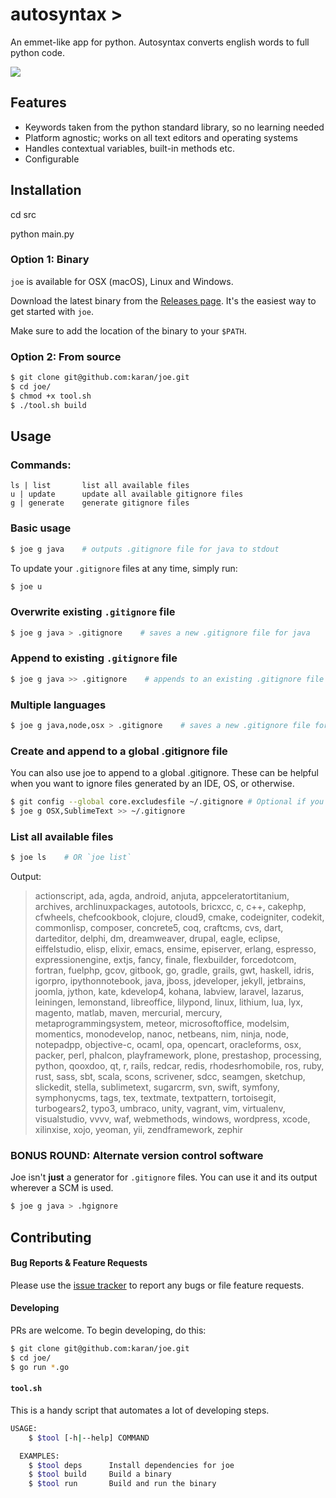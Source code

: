 # autosyntax >

An emmet-like app for python. Autosyntax converts english words to full python code.

![](https://i.imgur.com/6CN2TVD.gif)

## Features

- Keywords taken from the python standard library, so no learning needed
- Platform agnostic; works on all text editors and operating systems
- Handles contextual variables, built-in methods etc.
- Configurable

## Installation

cd src

python main.py

### Option 1: Binary

`joe` is available for OSX (macOS), Linux and Windows.

Download the latest binary from the [Releases page](https://github.com/karan/joe/releases). It's the easiest way to get started with `joe`.

Make sure to add the location of the binary to your `$PATH`.

### Option 2: From source

```bash
$ git clone git@github.com:karan/joe.git
$ cd joe/
$ chmod +x tool.sh
$ ./tool.sh build
```

## Usage

### Commands:

```
ls | list       list all available files
u | update      update all available gitignore files
g | generate    generate gitignore files
```

### Basic usage

```bash
$ joe g java    # outputs .gitignore file for java to stdout
```

To update your `.gitignore` files at any time, simply run:

```bash
$ joe u
```

### Overwrite existing `.gitignore` file

```bash
$ joe g java > .gitignore    # saves a new .gitignore file for java
```

### Append to existing `.gitignore` file

```bash
$ joe g java >> .gitignore    # appends to an existing .gitignore file
```

### Multiple languages

```bash
$ joe g java,node,osx > .gitignore    # saves a new .gitignore file for multiple languages
```

### Create and append to a global .gitignore file

You can also use joe to append to a global .gitignore. These can be helpful when you want to ignore files generated by an IDE, OS, or otherwise.

```bash
$ git config --global core.excludesfile ~/.gitignore # Optional if you have not yet created a global .gitignore
$ joe g OSX,SublimeText >> ~/.gitignore
```

### List all available files

```bash
$ joe ls    # OR `joe list`
```

Output:

> actionscript, ada, agda, android, anjuta, appceleratortitanium, archives, archlinuxpackages, autotools, bricxcc, c, c++, cakephp, cfwheels, chefcookbook, clojure, cloud9, cmake, codeigniter, codekit, commonlisp, composer, concrete5, coq, craftcms, cvs, dart, darteditor, delphi, dm, dreamweaver, drupal, eagle, eclipse, eiffelstudio, elisp, elixir, emacs, ensime, episerver, erlang, espresso, expressionengine, extjs, fancy, finale, flexbuilder, forcedotcom, fortran, fuelphp, gcov, gitbook, go, gradle, grails, gwt, haskell, idris, igorpro, ipythonnotebook, java, jboss, jdeveloper, jekyll, jetbrains, joomla, jython, kate, kdevelop4, kohana, labview, laravel, lazarus, leiningen, lemonstand, libreoffice, lilypond, linux, lithium, lua, lyx, magento, matlab, maven, mercurial, mercury, metaprogrammingsystem, meteor, microsoftoffice, modelsim, momentics, monodevelop, nanoc, netbeans, nim, ninja, node, notepadpp, objective-c, ocaml, opa, opencart, oracleforms, osx, packer, perl, phalcon, playframework, plone, prestashop, processing, python, qooxdoo, qt, r, rails, redcar, redis, rhodesrhomobile, ros, ruby, rust, sass, sbt, scala, scons, scrivener, sdcc, seamgen, sketchup, slickedit, stella, sublimetext, sugarcrm, svn, swift, symfony, symphonycms, tags, tex, textmate, textpattern, tortoisegit, turbogears2, typo3, umbraco, unity, vagrant, vim, virtualenv, visualstudio, vvvv, waf, webmethods, windows, wordpress, xcode, xilinxise, xojo, yeoman, yii, zendframework, zephir

### BONUS ROUND: Alternate version control software

Joe isn't **just** a generator for `.gitignore` files. You can use it and its output wherever a SCM is used.

```bash
$ joe g java > .hgignore
```

## Contributing

#### Bug Reports & Feature Requests

Please use the [issue tracker](https://github.com/karan/joe/issues) to report any bugs or file feature requests.

#### Developing

PRs are welcome. To begin developing, do this:

```bash
$ git clone git@github.com:karan/joe.git
$ cd joe/
$ go run *.go
```

#### `tool.sh`

This is a handy script that automates a lot of developing steps.


```bash
USAGE:
	$ $tool [-h|--help] COMMAND

  EXAMPLES:
	$ $tool deps      Install dependencies for joe
	$ $tool build     Build a binary
	$ $tool run       Build and run the binary
```
